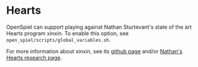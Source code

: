 # Hearts

OpenSpiel can support playing against Nathan Sturtevant's state of the art
Hearts program xinxin. To enable this option, see
`open_spiel/scripts/global_variables.sh`.

For more information about xinxin, see its
[github page](https://github.com/nathansttt/hearts) and/or
[Nathan's Hearts research page](https://webdocs.cs.ualberta.ca/~nathanst/hearts.html).
